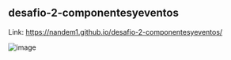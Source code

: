 ## desafio-2-componentesyeventos

Link: https://nandem1.github.io/desafio-2-componentesyeventos/

![image](https://user-images.githubusercontent.com/103139553/215672710-66de642d-d3cf-4942-a57c-05657e4c2cfc.png)
